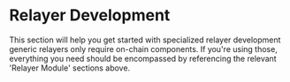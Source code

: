 # Relayer Development

This section will help you get started with specialized relayer development
generic relayers only require on-chain components. If you're using those, everything you need should be encompassed by referencing the relevant 'Relayer Module' sections above.
